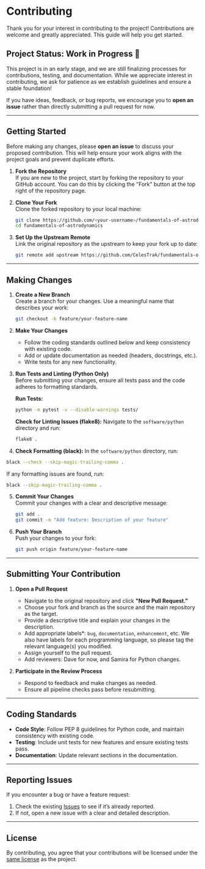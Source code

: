 
# Contributing

Thank you for your interest in contributing to the project! Contributions are welcome and greatly appreciated. This guide will help you get started.

## Project Status: Work in Progress 🚧

This project is in an early stage, and we are still finalizing processes for contributions, testing, and documentation. While we appreciate interest in contributing, we ask for patience as we establish guidelines and ensure a stable foundation!

If you have ideas, feedback, or bug reports, we encourage you to **open an issue** rather than directly submitting a pull request for now.

---

## Getting Started

Before making any changes, please **open an issue** to discuss your proposed contribution. This will help ensure your work aligns with the project goals and prevent duplicate efforts.

1. **Fork the Repository**  
   If you are new to the project, start by forking the repository to your GitHub account. You can do this by clicking the "Fork" button at the top right of the repository page.

2. **Clone Your Fork**  
   Clone the forked repository to your local machine:
   ```bash
   git clone https://github.com/<your-username>/fundamentals-of-astrodynamics.git
   cd fundamentals-of-astrodynamics
   ```

3. **Set Up the Upstream Remote**  
   Link the original repository as the upstream to keep your fork up to date:
   ```bash
   git remote add upstream https://github.com/CelesTrak/fundamentals-of-astrodynamics.git
   ```

---

## Making Changes

1. **Create a New Branch**  
   Create a branch for your changes. Use a meaningful name that describes your work:
   ```bash
   git checkout -b feature/your-feature-name
   ```

2. **Make Your Changes**  
   - Follow the coding standards outlined below and keep consistency with existing code.
   - Add or update documentation as needed (headers, docstrings, etc.).
   - Write tests for any new functionality.


3. **Run Tests and Linting (Python Only)**  
   Before submitting your changes, ensure all tests pass and the code adheres to formatting standards.

   **Run Tests:**
   ```bash
   python -m pytest -v --disable-warnings tests/
   ```
   
   **Check for Linting Issues (flake8):**
   Navigate to the `software/python` directory and run:
   ```bash
   flake8 .
   ```
   
4.   **Check Formatting (black):**
   In the `software/python` directory, run:
   ```bash
   black --check --skip-magic-trailing-comma .
   ```
   If any formatting issues are found, run:
   ```bash
   black --skip-magic-trailing-comma .
   ```

5. **Commit Your Changes**  
   Commit your changes with a clear and descriptive message:
   ```bash
   git add .
   git commit -m "Add feature: Description of your feature"
   ```

6. **Push Your Branch**  
   Push your changes to your fork:
   ```bash
   git push origin feature/your-feature-name
   ```

---

## Submitting Your Contribution

1. **Open a Pull Request**  
   - Navigate to the original repository and click **"New Pull Request."**
   - Choose your fork and branch as the source and the main repository as the target.
   - Provide a descriptive title and explain your changes in the description.
   - Add appropriate labels*: `bug`, `documentation`, `enhancement`, etc. We also have labels for each programming language, so please tag the relevant language(s) you modified.  
   - Assign yourself to the pull request.
   - Add reviewers: Dave for now, and Samira for Python changes.


2. **Participate in the Review Process**  
   - Respond to feedback and make changes as needed.
   - Ensure all pipeline checks pass before resubmitting.

---

## Coding Standards

- **Code Style**: Follow PEP 8 guidelines for Python code, and maintain consistency with existing code.
- **Testing**: Include unit tests for new features and ensure existing tests pass.
- **Documentation**: Update relevant sections in the documentation.

---

## Reporting Issues

If you encounter a bug or have a feature request:
1. Check the existing [Issues](https://github.com/CelesTrak/fundamentals-of-astrodynamics/issues) to see if it’s already reported.
2. If not, open a new issue with a clear and detailed description.

---

## License

By contributing, you agree that your contributions will be licensed under the [same license](LICENSE) as the project.

